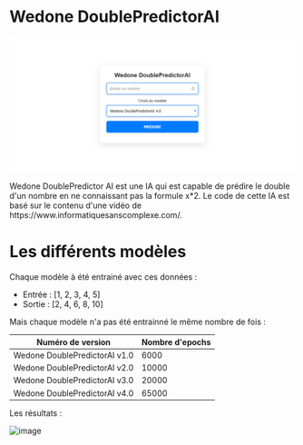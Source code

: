 # Wedone DoublePredictorAI
<p align="center">
  <img src="https://raw.githubusercontent.com/WedoneOfficiel/Wedone-DoublePredictorAI/main/pictures/Screenshot%202024-06-01%20at%2014-26-14%20Wedone%20DoublePredictorAI.png" />
</p>
Wedone DoublePredictor AI est une IA qui est capable de prédire le double d'un nombre en ne connaissant pas la formule x*2. 
Le code de cette IA est basé sur le contenu d'une vidéo de https://www.informatiquesanscomplexe.com/.

# Les différents modèles
Chaque modèle à été entrainé avec ces données :
- Entrée : [1, 2, 3, 4, 5] 
- Sortie : [2, 4, 6, 8, 10]

Mais chaque modèle n'a pas été entrainné le même nombre de fois :

|Numéro de version            |Nombre d'epochs|
|-----------------------------|---------------|
|Wedone DoublePredictorAI v1.0|6000           |
|Wedone DoublePredictorAI v2.0|10000          |
|Wedone DoublePredictorAI v3.0|20000          |
|Wedone DoublePredictorAI v4.0|65000          |

Les résultats :

![image](https://github.com/WedoneOfficiel/Wedone-DoublePredictorAI/assets/110472725/653b88c4-c69d-4cd4-86ca-88720b74368c)
